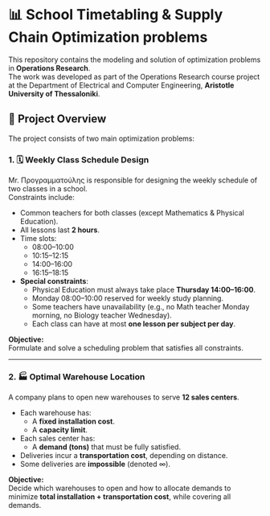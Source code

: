 # 📊 School Timetabling & Supply Chain Optimization problems


This repository contains the modeling and solution of optimization problems in **Operations Research**.  
The work was developed as part of the Operations Research course project at the Department of Electrical and Computer Engineering, **Aristotle University of Thessaloniki**.


## 📌 Project Overview

The project consists of two main optimization problems:

### 1. 🗓️ Weekly Class Schedule Design
Mr. Προγραμματούλης is responsible for designing the weekly schedule of two classes in a school.  
Constraints include:
- Common teachers for both classes (except Mathematics & Physical Education).  
- All lessons last **2 hours**.  
- Time slots:  
  - 08:00–10:00  
  - 10:15–12:15  
  - 14:00–16:00  
  - 16:15–18:15  
- **Special constraints**:
  - Physical Education must always take place **Thursday 14:00–16:00**.  
  - Monday 08:00–10:00 reserved for weekly study planning.  
  - Some teachers have unavailability (e.g., no Math teacher Monday morning, no Biology teacher Wednesday).  
  - Each class can have at most **one lesson per subject per day**.  

**Objective:**  
Formulate and solve a scheduling problem that satisfies all constraints.

---

### 2. 🏭 Optimal Warehouse Location
A company plans to open new warehouses to serve **12 sales centers**.  

- Each warehouse has:
  - A **fixed installation cost**.  
  - A **capacity limit**.  
- Each sales center has:
  - A **demand (tons)** that must be fully satisfied.  
- Deliveries incur a **transportation cost**, depending on distance.  
- Some deliveries are **impossible** (denoted ∞).  

**Objective:**  
Decide which warehouses to open and how to allocate demands to minimize **total installation + transportation cost**, while covering all demands.
